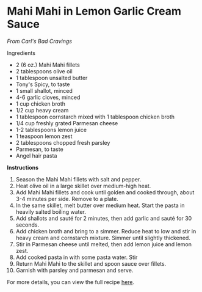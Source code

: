 # Mahi Mahi in Lemon Garlic Cream Sauce

*From Carl's Bad Cravings*

Ingredients
- 2 (6 oz.) Mahi Mahi fillets
- 2 tablespoons olive oil
- 1 tablespoon unsalted butter
- Tony's Spicy, to taste
- 1 small shallot, minced
- 4-6 garlic cloves, minced
- 1 cup chicken broth
- 1/2 cup heavy cream
- 1 tablespoon cornstarch mixed with 1 tablespoon chicken broth
- 1/4 cup freshly grated Parmesan cheese
- 1-2 tablespoons lemon juice
- 1 teaspoon lemon zest
- 2 tablespoons chopped fresh parsley
- Parmesan, to taste
- Angel hair pasta

**Instructions**
1. Season the Mahi Mahi fillets with salt and pepper.
2. Heat olive oil in a large skillet over medium-high heat.
3. Add Mahi Mahi fillets and cook until golden and cooked through, about 3-4 minutes per side. Remove to a plate.
4. In the same skillet, melt butter over medium heat. Start the pasta in heavily salted boiling water.
5. Add shallots and sauté for 2 minutes, then add garlic and sauté for 30 seconds.
6. Add chicken broth and bring to a simmer. Reduce heat to low and stir in heavy cream and cornstarch mixture. Simmer until slightly thickened.
7. Stir in Parmesan cheese until melted, then add lemon juice and lemon zest.
8. Add cooked pasta in with some pasta water. Stir
9. Return Mahi Mahi to the skillet and spoon sauce over fillets.
10. Garnish with parsley and parmesan and serve.

For more details, you can view the full recipe [here](https://carlsbadcravings.com/mahi-mahi-recipe/#wprm-recipe-container-33632).

